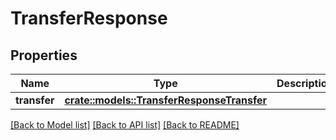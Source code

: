 # TransferResponse

## Properties

Name | Type | Description | Notes
------------ | ------------- | ------------- | -------------
**transfer** | [**crate::models::TransferResponseTransfer**](transferResponse_transfer.md) |  | 

[[Back to Model list]](../README.md#documentation-for-models) [[Back to API list]](../README.md#documentation-for-api-endpoints) [[Back to README]](../README.md)


